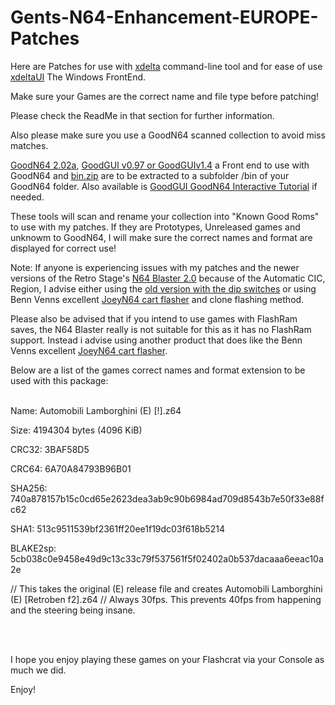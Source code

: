 # Gents-N64-Enhancement-EUROPE-Patches

Here are Patches for use with [xdelta](http://xdelta.org/) command-line tool and for ease of use [xdeltaUI](https://www.romhacking.net/utilities/598/) The Windows FrontEnd.

Make sure your Games are the correct name and file type before patching!

Please check the ReadMe in that section for further information.

Also please make sure you use a GoodN64 scanned collection to avoid miss matches.

[GoodN64 2.02a](https://www.emutalk.net/threads/goodn64-2-02a.12068/), [GoodGUI v0.97 or GoodGUIv1.4](https://www.emutalk.net/threads/goodgui-v0-97.29155/) a Front end to use with GoodN64 and [bin.zip](https://www.emutalk.net/threads/bin-zip.12070/) are to be extracted to a subfolder /bin of your GoodN64 folder. Also available is [GoodGUI GoodN64 Interactive Tutorial](https://www.emutalk.net/threads/goodgui-goodn64-tutorial.28965/) if needed.

These tools will scan and rename your collection into "Known Good Roms" to use with my patches. If they are Prototypes, Unreleased games and unknowm to GoodN64, I will make sure the correct names and format are displayed for correct use!

Note: If anyone is experiencing issues with my patches and the newer versions of the Retro Stage's [N64 Blaster 2.0](https://retrostage.net/?product=n64-blaster-2-0) because of the Automatic CIC, Region, I advise either using the [old version with the dip switches](https://web.archive.org/web/20210622192800/https://retrostage.net/?product=n64-blaster-2-0)  or using Benn Venns excellent [JoeyN64 cart flasher](https://bennvenn.myshopify.com/products/joeyn64-cart-flasher) and clone flashing method.

Please also be advised that if you intend to use games with FlashRam saves, the N64 Blaster really is not suitable for this as it has no FlashRam support. Instead i advise using another product that does like the Benn Venns excellent [JoeyN64 cart flasher](https://bennvenn.myshopify.com/products/joeyn64-cart-flasher).

Below are a list of the games correct names and format extension to be used with this package:
<br>
</br>

Name: Automobili Lamborghini (E) [!].z64

Size: 4194304 bytes (4096 KiB)

CRC32: 3BAF58D5

CRC64: 6A70A84793B96B01

SHA256: 740a878157b15c0cd65e2623dea3ab9c90b6984ad709d8543b7e50f33e88fc62

SHA1: 513c9511539bf2361ff20ee1f19dc03f618b5214

BLAKE2sp: 5cb038c0e9458e49d9c13c33c79f537561f5f02402a0b537dacaaa6eeac10a2e


// This takes the original (E) release file and creates Automobili Lamborghini (E) [Retroben f2].z64
// Always 30fps. This prevents 40fps from happening and the steering being insane.

<br>
</br>

I hope you enjoy playing these games on your Flashcrat via your Console as much we did.
<p>
</p>
Enjoy!